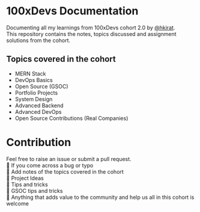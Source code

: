 # 100xDevs Documentation

Documenting all my learnings from 100xDevs cohort 2.0 by [@hkirat](https://github.com/hkirat). <br>
This repository contains the notes, topics discussed and assignment solutions from the cohort.

## Topics covered in the cohort

- MERN Stack
- DevOps Basics
- Open Source (GSOC)
- Portfolio Projects
- System Design
- Advanced Backend
- Advanced DevOps
- Open Source Contributions (Real Companies)

# Contribution

Feel free to raise an issue or submit a pull request. <br>
🎯 If you come across a bug or typo <br>
🎯 Add notes of the topics covered in the cohort <br>
🎯 Project Ideas <br>
🎯 Tips and tricks <br>
🎯 GSOC tips and tricks <br>
🎯 Anything that adds value to the community and help us all in this cohort is welcome


